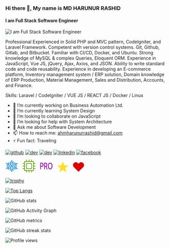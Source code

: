 ### Hi there 👋, My name is MD HARUNUR RASHID
#### I am Full Stack Software Engineer
![I am Full Stack Software Engineer](https://media.licdn.com/dms/image/C5603AQEsg61uElOmbw/profile-displayphoto-shrink_200_200/0/1659759393764?e=1694044800&v=beta&t=QkjCmkqqSt6nF0XiY7GQCaGhkpt87L8GOUHJo6kQF50)

Professional Experienced in Solid PHP and MVC pattern, CodeIgniter, and Laravel Framework. Competent with version control systems. Git, Github, Gitlab, and Bitbucket. Familiar with CI/CD, Docker, and Ubuntu. Strong knowledge of MySQL & complex Queries, Eloquent ORM. Experience in JavaScript, Vue JS, jQuery, Ajax, Axios, and JSON. Ability to write standard code and code reusability. Experience in developing an E-commerce platform, Inventory management system / ERP solution, Domain knowledge of ERP Production, Material Management, Sales and Distribution, Accounts, and Finance.

Skills: Laravel / CodeIgniter / VUE JS / REACT JS / Docker / Linux

- 🔭 I’m currently working on Business Automation Ltd. 
- 🌱 I’m currently learning System Design 
- 👯 I’m looking to collaborate on JavaScript 
- 🤔 I’m looking for help with System Architecture 
- 💬 Ask me about Software Development 
- 📫 How to reach me: ahmharunurrashid@gmail.com 
- ⚡ Fun fact: Traveling 


[<img src='https://cdn.jsdelivr.net/npm/simple-icons@3.0.1/icons/github.svg' alt='github' height='40'>](https://github.com/harunBdtask)  [<img src='https://cdn.jsdelivr.net/npm/simple-icons@3.0.1/icons/dev-dot-to.svg' alt='dev' height='40'>](https://dev.to/harunbdtask)  [<img src='https://cdn.jsdelivr.net/npm/simple-icons@3.0.1/icons/hashnode.svg' alt='dev' height='40'>](harunbdtask)  [<img src='https://cdn.jsdelivr.net/npm/simple-icons@3.0.1/icons/linkedin.svg' alt='linkedin' height='40'>](https://www.linkedin.com/in/md-harunur-rashid-479861112/)  [<img src='https://cdn.jsdelivr.net/npm/simple-icons@3.0.1/icons/facebook.svg' alt='facebook' height='40'>](https://www.facebook.com/ahmharunurrashid)  

<a href='https://archiveprogram.github.com/'><img src='https://raw.githubusercontent.com/acervenky/animated-github-badges/master/assets/acbadge.gif' width='40' height='40'></a> <a href='https://docs.github.com/en/developers'><img src='https://raw.githubusercontent.com/acervenky/animated-github-badges/master/assets/devbadge.gif' width='40' height='40'></a> <a href='https://github.com/pricing'><img src='https://raw.githubusercontent.com/acervenky/animated-github-badges/master/assets/pro.gif' width='40' height='40'></a> <a href='https://stars.github.com/'><img src='https://raw.githubusercontent.com/acervenky/animated-github-badges/master/assets/starbadge.gif' width='35' height='35'></a> <a href='https://docs.github.com/en/github/supporting-the-open-source-community-with-github-sponsors'><img src='https://raw.githubusercontent.com/acervenky/animated-github-badges/master/assets/sponsorbadge.gif' width='35' height='35'></a> 

[![trophy](https://github-profile-trophy.vercel.app/?username=harunBdtask)](https://github.com/ryo-ma/github-profile-trophy)

[![Top Langs](https://github-readme-stats.vercel.app/api/top-langs/?username=harunBdtask)](https://github.com/anuraghazra/github-readme-stats)

![GitHub stats](https://github-readme-stats.vercel.app/api?username=harunBdtask&show_icons=true&count_private=true)  

![GitHub Activity Graph](https://activity-graph.herokuapp.com/graph?username=harunBdtask)  

![GitHub metrics](https://metrics.lecoq.io/harunBdtask)  

![GitHub streak stats](https://streak-stats.demolab.com/?user=harunBdtask)  

![Profile views](https://gpvc.arturio.dev/harunBdtask)  
